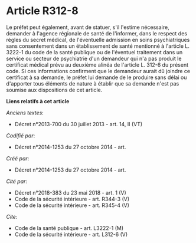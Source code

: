 # Article R312-8

Le préfet peut également, avant de statuer, s'il l'estime nécessaire, demander à l'agence régionale de santé de l'informer,
dans le respect des règles du secret médical, de l'éventuelle admission en soins psychiatriques sans consentement dans un
établissement de santé mentionné à l'article L. 3222-1 du code de la santé publique ou de l'éventuel traitement dans un
service ou secteur de psychiatrie d'un demandeur qui n'a pas produit le certificat médical prévu au deuxième alinéa de
l'article L. 312-6 du présent code. Si ces informations confirment que le demandeur aurait dû joindre ce certificat à sa
demande, le préfet lui demande de le produire sans délai ou d'apporter tous éléments de nature à établir que sa demande n'est
pas soumise aux dispositions de cet article.

**Liens relatifs à cet article**

_Anciens textes_:

  - Décret n°2013-700 du 30 juillet 2013 - art. 14, II (VT)

_Codifié par_:

  - Décret n°2014-1253 du 27 octobre 2014 - art.

_Créé par_:

  - Décret n°2014-1253 du 27 octobre 2014 - art.

_Cité par_:

  - Décret n°2018-383 du 23 mai 2018 - art. 1 (V)
  - Code de la sécurité intérieure - art. R344-3 (V)
  - Code de la sécurité intérieure - art. R345-4 (V)

_Cite_:

  - Code de la santé publique - art. L3222-1 (M)
  - Code de la sécurité intérieure - art. L312-6 (V)
